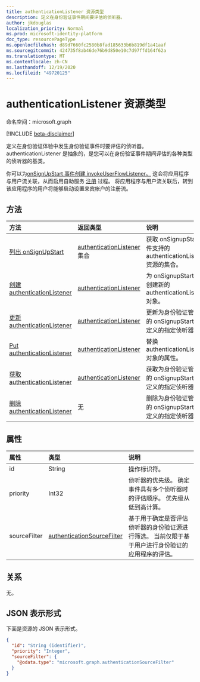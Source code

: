 ```yaml
---
title: authenticationListener 资源类型
description: 定义在身份验证事件期间要评估的侦听器。
author: jkdouglas
localization_priority: Normal
ms.prod: microsoft-identity-platform
doc_type: resourcePageType
ms.openlocfilehash: d89d7660fc2580b8fad185633b6b819df1a41aaf
ms.sourcegitcommit: 424735f8ab46de76b9d850e10c7d97ffd164f62a
ms.translationtype: MT
ms.contentlocale: zh-CN
ms.lasthandoff: 12/19/2020
ms.locfileid: "49720125"
---
```

# <a name="authenticationlistener-resource-type"></a>authenticationListener 资源类型

命名空间：microsoft.graph

[!INCLUDE [beta-disclaimer](../../includes/beta-disclaimer.md)]

定义在身份验证体验中发生身份验证事件时要评估的侦听器。 authenticationListener 是抽象的，是您可以在身份验证事件期间评估的各种类型的侦听器的基类。 

你可以为[onSignUpStart 事件创建 invokeUserFlowListener。](../resources/invokeuserflowlistener.md) 这会将应用程序与用户流关联，从而启用自助服务 [注册](https://docs.microsoft.com/azure/active-directory/external-identities/self-service-sign-up-overview) 过程。 将应用程序与用户流关联后，转到该应用程序的用户将能够启动设置来宾帐户的注册流。

## <a name="methods"></a>方法

|方法|返回类型|说明|
|:---|:---|:---|
|[列出 onSignUpStart](../api/authenticationeventspolicy-list-onsignupstart.md)|[authenticationListener](../resources/authenticationlistener.md) 集合|获取 onSignupStart 事件支持的 authenticationListener 资源的集合。|
|[创建 authenticationListener](../api/authenticationeventspolicy-post-onsignupstart.md)|[authenticationListener](../resources/authenticationlistener.md)|为 onSignupStart 事件创建新的 authenticationListener 对象。|
|[更新 authenticationListener](../api/authenticationlistener-update.md)|[authenticationListener](../resources/authenticationlistener.md)|更新为身份验证管道中的 onSignupStart 事件定义的指定侦听器。|
|[Put authenticationListener](../api/authenticationlistener-put.md)|[authenticationListener](../resources/authenticationlistener.md)|替换 authenticationListener 对象的属性。|
|[获取 authenticationListener](../api/authenticationlistener-get.md)|[authenticationListener](../resources/authenticationlistener.md)|获取为身份验证管道中的 onSignupStart 事件定义的指定侦听器。|
|[删除 authenticationListener](../api/authenticationlistener-delete.md)|无|删除为身份验证管道中的 onSignupStart 事件定义的指定侦听器。|

## <a name="properties"></a>属性

|属性|类型|说明|
|:---|:---|:---|
|id|String|操作标识符。|
|priority|Int32|侦听器的优先级。 确定事件具有多个侦听器时的评估顺序。 优先级从低到高计算。|
|sourceFilter|[authenticationSourceFilter](../resources/authenticationsourcefilter.md)|基于用于确定是否评估侦听器的身份验证源进行筛选。 当前仅限于基于用户进行身份验证的应用程序的评估。|

## <a name="relationships"></a>关系

无。

## <a name="json-representation"></a>JSON 表示形式

下面是资源的 JSON 表示形式。
<!-- {
  "blockType": "resource",
  "keyProperty": "id",
  "@odata.type": "microsoft.graph.authenticationListener",
  "baseType": "",
  "openType": false
}
-->

``` json
{
  "id": "String (identifier)",
  "priority": "Integer",
  "sourceFilter": {
    "@odata.type": "microsoft.graph.authenticationSourceFilter"
  }
}
```
